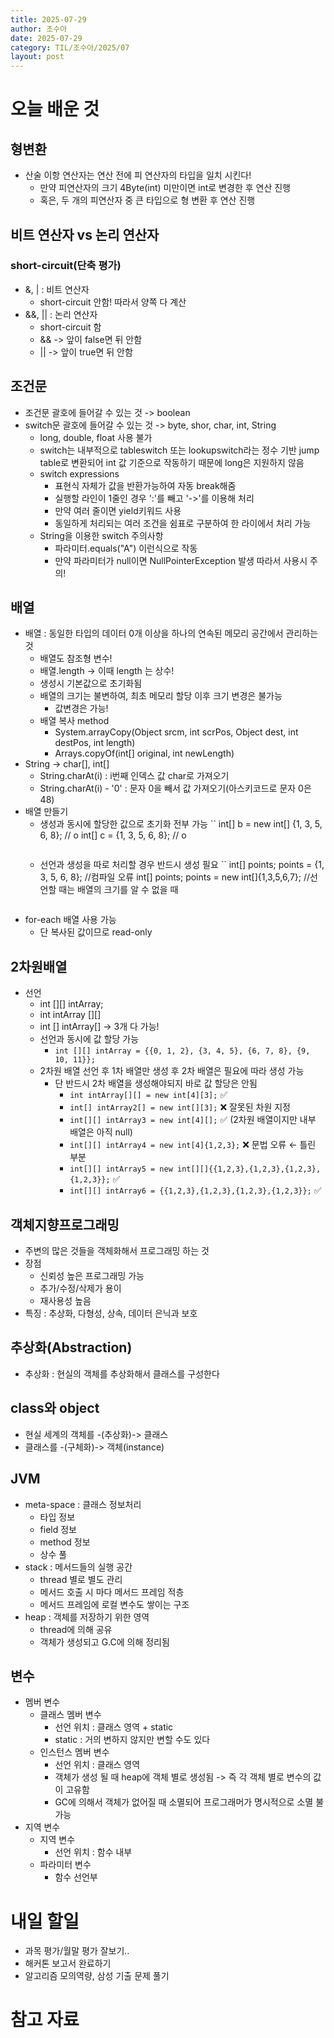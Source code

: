 ```yaml
---
title: 2025-07-29
author: 조수아
date: 2025-07-29
category: TIL/조수아/2025/07
layout: post
---
```


# 오늘 배운 것
## 형변환
- 산술 이항 연산자는 연산 전에 피 연산자의 타입을 일치 시킨다!
  - 만약 피연산자의 크기 4Byte(int) 미만이면 int로 변경한 후 연산 진행
  - 혹은, 두 개의 피연산자 중 큰 타입으로 형 변환 후 연산 진행
## 비트 연산자 vs 논리 연산자
### short-circuit(단축 평가)
- &, | : 비트 연산자
  - short-circuit 안함! 따라서 양쪽 다 계산
- &&, || : 논리 연산자
  - short-circuit 함
  - && -> 앞이 false면 뒤 안함
  - || -> 앞이 true면 뒤 안함
## 조건문
- 조건문 괄호에 들어갈 수 있는 것 -> boolean
- switch문 괄호에 들어갈 수 있는 것 -> byte, shor, char, int, String
  - long, double, float 사용 불가
  - switch는 내부적으로 tableswitch 또는 lookupswitch라는 정수 기반 jump table로 변환되어 int 값 기준으로 작동하기 때문에 long은 지원하지 않음
  - switch expressions
    - 표현식 자체가 값을 반환가능하여 자동 break해줌
    - 실행할 라인이 1줄인 경우 ':'를 빼고 '->'를 이용해 처리
    - 만약 여러 줄이면 yield키워드 사용
    - 동일하게 처리되는 여러 조건을 쉼표로 구분하여 한 라이에서 처리 가능
  - String을 이용한 switch 주의사항
    - 파라미터.equals("A") 이런식으로 작동
    - 만약 파라미터가 null이면 NullPointerException 발생 따라서 사용시 주의!
## 배열
- 배열 : 동일한 타입의 데이터 0개 이상을 하나의 연속된 메모리 공간에서 관리하는 것
  - 배열도 참조형 변수!
  - 배열.length -> 이때 length 는 상수!
  - 생성시 기본값으로 초기화됨
  - 배열의 크기는 불변하여, 최초 메모리 할당 이후 크기 변경은 불가능
    - 값변경은 가능!
  - 배열 복사 method
    - System.arrayCopy(Object srcm, int scrPos, Object dest, int destPos, int length)
    - Arrays.copyOf(int[] original, int newLength)
- String -> char[], int[]
  - String.charAt(i) : i번째 인덱스 값 char로 가져오기
  - String.charAt(i) - '0' : 문자 0을 빼서 값 가져오기(아스키코드로 문자 0은 48)
- 배열 만들기
  - 생성과 동시에 할당한 값으로 초기화 전부 가능
    ``
      int[] b = new int[] {1, 3, 5, 6, 8}; // o
      int[] c = {1, 3, 5, 6, 8}; // o
    ```</pre>
  - 선언과 생성을 따로 처리할 경우 반드시 생성 필요
    ``
    int[] points;
    points = {1, 3, 5, 6, 8};  //컴파일 오류
    int[] points;
    points = new int[]{1,3,5,6,7}; //선언할 때는 배열의 크기를 알 수 없을 때
    ```</pre>
- for-each 배열 사용 가능
  - 단 복사된 값이므로 read-only
## 2차원배열
- 선언
  - int [][] intArray;
  - int intArray [][]
  - int [] intArray[]
    -> 3개 다 가능!
  - 선언과 동시에 값 할당 가능
    - ``` int [][] intArray = {{0, 1, 2}, {3, 4, 5}, {6, 7, 8}, {9, 10, 11}}; ```
  - 2차원 배열 선언 후 1차 배열만 생성 후 2차 배열은 필요에 따라 생성 가능
    - 단 반드시 2차 배열을 생성해야되지 바로 값 할당은 안됨
      - ```int intArray[][] = new int[4][3];``` ✅
      - ```int[] intArray2[] = new int[][3];``` ❌ 잘못된 차원 지정
      - ```int[][] intArray3 = new int[4][];``` ✅ (2차원 배열이지만 내부 배열은 아직 null)
      - ```int[][] intArray4 = new int[4]{1,2,3};``` ❌ 문법 오류 ← 틀린 부분
      - ```int[][] intArray5 = new int[][]{{1,2,3},{1,2,3},{1,2,3},{1,2,3}};``` ✅
      - ```int[][] intArray6 = {{1,2,3},{1,2,3},{1,2,3},{1,2,3}};``` ✅
## 객체지향프로그래밍
- 주변의 많은 것들을 객체화해서 프로그래밍 하는 것
- 장점
  - 신뢰성 높은 프로그래밍 가능
  - 추가/수정/삭제가 용이
  - 재사용성 높음
- 특징 : 추상화, 다형성, 상속, 데이터 은닉과 보호
## 추상화(Abstraction)
- 추상화 : 현실의 객체를 추상화해서 클래스를 구성한다
## class와 object
- 현실 세계의 객체를 -(추상화)-> 클래스
- 클래스를 -(구체화)-> 객체(instance)
## JVM
- meta-space : 클래스 정보처리
  - 타입 정보
  - field 정보
  - method 정보
  - 상수 풀
- stack : 메서드들의 실행 공간
  - thread 별로 별도 관리
  - 메서드 호출 시 마다 메서드 프레임 적층
  - 메서드 프레임에 로컬 변수도 쌓이는 구조
- heap : 객체를 저장하기 위한 영역
  - thread에 의해 공유
  - 객체가 생성되고 G.C에 의해 정리됨
## 변수
- 멤버 변수
  - 클래스 멤버 변수
    - 선언 위치 : 클래스 영역 + static
    - static : 거의 변하지 않지만 변할 수도 있다
  - 인스턴스 멤버 변수
    - 선언 위치 : 클래스 영역
    - 객체가 생성 될 때 heap에 객체 별로 생성됨 -> 즉 각 객체 별로 변수의 값이 고유함
    - GC에 의해서 객체가 없어질 때 소멸되어 프로그래머가 명시적으로 소멸 불가능
- 지역 변수
  - 지역 변수
    - 선언 위치 : 함수 내부
  - 파라미터 변수
    - 함수 선언부

# 내일 할일
- 과목 평가/월말 평가 잘보기..
- 해커톤 보고서 완료하기
- 알고리즘 모의역량, 삼성 기출 문제 풀기
# 참고 자료